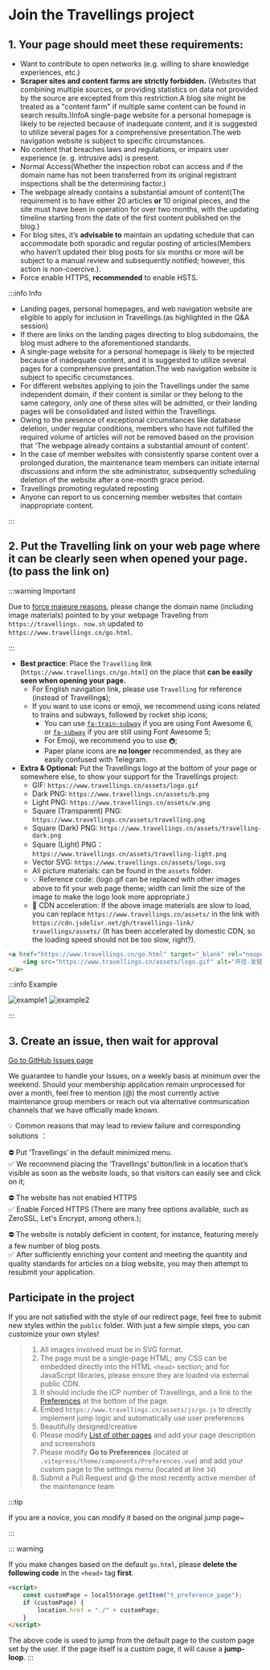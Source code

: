 # Join the Travellings project

## 1. Your page should meet these requirements:

- Want to contribute to open networks (e.g. willing to share knowledge experiences, etc.)
- **Scraper sites and content farms are strictly forbidden.** (Websites that combining multiple sources, or providing statistics on data not provided by the source are excepted from this restriction.A blog site might be treated as a "content farm" if multiple same content can be found in search results.)InfoA single-page website for a personal homepage is likely to be rejected because of inadequate content, and it is suggested to utilize several pages for a comprehensive presentation.The web navigation website is subject to specific circumstances.
- No content that breaches laws and regulations, or impairs user experience (e. g. intrusive ads) is present.
- Normal Access(Whether the inspection robot can access and if the domain name has not been transferred from its original registrant inspections shall be the determining factor.)
- The webpage already contains a substantial amount of content(The requirement is to have either 20 articles **or** 10 original pieces, and the site must have been in operation for over two months, with the updating timeline starting from the date of the first content published on the blog.)
- For blog sites, it’s **advisable to** maintain an updating schedule that can accommodate both sporadic and regular posting of articles(Members who haven’t updated their blog posts for six months or more will be subject to a manual review and subsequently notified; however, this action is non-coercive.).
- Force enable HTTPS, **recommended** to enable HSTS.

:::info Info

- Landing pages, personal homepages, and web navigation website are eligible to apply for inclusion in Travellings.(as highlighted in the Q\&A session)
- If there are links on the landing pages directing to blog subdomains, the blog must adhere to the aforementioned standards.
- A single-page website for a personal homepage is likely to be rejected because of inadequate content, and it is suggested to utilize several pages for a comprehensive presentation.The web navigation website is subject to specific circumstances.
- For different websites applying to join the Travellings under the same independent domain, if their content is similar or they belong to the same category, only one of these sites will be admitted, or their landing pages will be consolidated and listed within the Travellings.
- Owing to the presence of exceptional circumstances like database deletion, under regular conditions, members who have not fulfilled the required volume of articles will not be removed based on the provision that ‘The webpage already contains a substantial amount of content’.
- In the case of member websites with consistently sparse content over a prolonged duration, the maintenance team members can initiate internal discussions and inform the site administrator, subsequently scheduling deletion of the website after a one-month grace period.
- Travellings promoting regulated reposting
- Anyone can report to us concerning member websites that contain inappropriate content.

:::

## 2. Put the Travelling link on your web page **where it can be clearly seen when opened your page**. (to pass the link on)

:::warning Important

Due to [force majeure reasons](https://github.com/travellings-link/travellings/issues/566), please change the domain name (including image materials) pointed to by your webpage Traveling from `https://travellings. now.sh` updated to `https://www.travellings.cn/go.html`.

:::

- **Best practice**: Place the `Travelling` link (`https://www.travellings.cn/go.html`) on the place that **can be easily seen when opening your page.**
  - For English navigation link, please use `Travelling` for reference (instead of Travelling**s**);
  - If you want to use icons or emoji, we recommend using icons related to trains and subways, followed by rocket ship icons;
    - You can use [`fa-train-subway`](https://fontawesome.com/icons/train-subway?f=classic&s=solid) if you are using Font Awesome 6, or [`fa-subway`](https://fontawesome.com/v5/icons/subway?f=classic&s=solid) if you are still using Font Awesome 5;
    - For Emoji, we recommend you to use `🚇`;
    - Paper plane icons are **no longer** recommended, as they are easily confused with Telegram.
- **Extra & Optional:** Put the Travellings logo at the bottom of your page or somewhere else, to show your support for the Travellings project:
  - GIF: `https://www.travellings.cn/assets/logo.gif`
  - Dark PNG: `https://www.travellings.cn/assets/b.png`
  - Light PNG: `https://www.travellings.cn/assets/w.png`
  - Square (Transparent) PNG: `https://www.travellings.cn/assets/travelling.png`
  - Square (Dark) PNG: `https://www.travellings.cn/assets/travelling-dark.png`
  - Square (Light) PNG：`https://www.travellings.cn/assets/travelling-light.png`
  - Vector SVG: `https://www.travellings.cn/assets/logo.svg`
  - All picture materials: can be found in the `assets` folder.
  - 💡 Reference code: (logo.gif can be replaced with other images above to fit your web page theme; width can limit the size of the image to make the logo look more appropriate.)
  - 🚀 CDN acceleration: If the above image materials are slow to load, you can replace `https://www.travellings.cn/assets/` in the link with `https://cdn.jsdelivr.net/gh/travellings-link/ travellings/assets/` (It has been accelerated by domestic CDN, so the loading speed should not be too slow, right?).

```html
<a href="https://www.travellings.cn/go.html" target="_blank" rel="noopener" title="开往-友链接力">
    <img src="https://www.travellings.cn/assets/logo.gif" alt="开往-友链接力" width="120">
</a>
```

:::info Example

![example1](https://www.travellings.cn/assets/example1.png)
![example2](https://www.travellings.cn/assets/example2.png)

:::

## 3. Create an issue, then wait for approval

[Go to GitHub Issues page](https://github.com/travellings-link/travellings/issues)

We guarantee to handle your Issues, on a weekly basis at minimum over the weekend. Should your membership application remain unprocessed for over a month, feel free to mention (@) the most currently active maintenance group members or reach out via alternative communication channels that we have officially made known.

💡 Common reasons that may lead to review failure and corresponding solutions ：

⛔ Put ‘Travellings’ in the default minimized menu.  
✅ We recommend placing the ‘Travellings’ button/link in a location that’s visible as soon as the website loads, so that visitors can easily see and click on it;

⛔ The website has not enabled HTTPS  
✅ Enable Forced HTTPS (There are many free options available, such as ZeroSSL, Let's Encrypt, among others.);

⛔ The website is notably deficient in content, for instance, featuring merely a few number of blog posts.  
✅ After sufficiently enriching your content and meeting the quantity and quality standards for articles on a blog website, you may then attempt to resubmit your application.

## Participate in the project

If you are not satisfied with the style of our redirect page, feel free to submit new styles within the `public` folder. With just a few simple steps, you can customize your own styles!

> 1. All images involved must be in SVG format.
> 2. The page must be a single-page HTML; any CSS can be embedded directly into the HTML `<head>` section; and for JavaScript libraries, please ensure they are loaded via external public CDN.
> 3. It should include the ICP number of Travellings, and a link to the [Preferences](https://www.travellings.cn/preference) at the bottom of the page.
> 4. Embed `https://www.travellings.cn/assets/js/go.js` to directly implement jump logic and automatically use user preferences
> 5. Beautifully designed/creative
> 6. Please modify [List of other pages](https://www.travellings.cn/docs/pages) and add your page description and screenshots
> 7. Please modify **Go to Preferences** (located at `.vitepress/theme/components/Preferences.vue`) and add your custom page to the settings menu (located at line `34`)
> 8. Submit a Pull Request and @ the most recently active member of the maintenance team

:::tip

If you are a novice, you can modify it based on the original jump page~

:::

::: warning

If you make changes based on the default `go.html`, please **delete the following code** in the `<head>` tag **first**.

```html
<script>
    const customPage = localStorage.getItem("t_preference_page");
    if (customPage) {
        location.href = "./" + customPage;
    }
</script>
```

The above code is used to jump from the default page to the custom page set by the user. If the page itself is a custom page, it will cause a **jump-loop**.
:::
